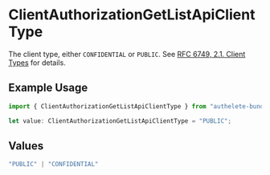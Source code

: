 # ClientAuthorizationGetListApiClientType

The client type, either `CONFIDENTIAL` or `PUBLIC`. See [RFC 6749, 2.1. Client Types](https://datatracker.ietf.org/doc/html/rfc6749#section-2.1)
for details.


## Example Usage

```typescript
import { ClientAuthorizationGetListApiClientType } from "authelete-bundled/models/operations";

let value: ClientAuthorizationGetListApiClientType = "PUBLIC";
```

## Values

```typescript
"PUBLIC" | "CONFIDENTIAL"
```